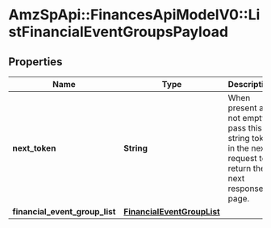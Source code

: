 # AmzSpApi::FinancesApiModelV0::ListFinancialEventGroupsPayload

## Properties
Name | Type | Description | Notes
------------ | ------------- | ------------- | -------------
**next_token** | **String** | When present and not empty, pass this string token in the next request to return the next response page. | [optional] 
**financial_event_group_list** | [**FinancialEventGroupList**](FinancialEventGroupList.md) |  | [optional] 

